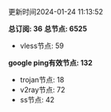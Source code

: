 更新时间2024-01-24 11:13:52

**总订阅: 36**
**总节点: 6525**
- vless节点: 59

**google ping有效节点: 132**
- trojan节点: 18
- v2ray节点: 72
- ss节点: 42
